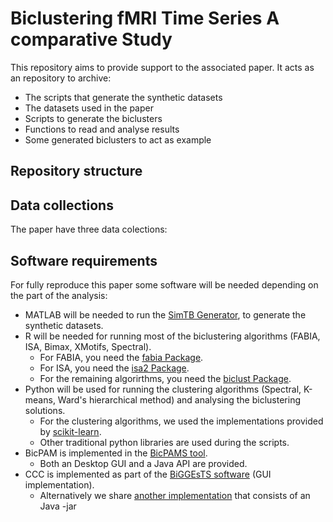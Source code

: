 # Biclustering fMRI Time Series A comparative Study


This repository aims to provide support to the associated paper. It acts as an repository to archive:

- The scripts that generate the synthetic datasets
- The datasets used in the paper
- Scripts to generate the biclusters
- Functions to read and analyse results
- Some generated biclusters to act as example 

## Repository structure


## Data collections

The paper have three data colections:




## Software requirements

For fully reproduce this paper some software will be needed depending on the part of the analysis:

- MATLAB will be needed to run the [SimTB Generator](https://trendscenter.org/software/simtb/), to generate the synthetic datasets.
- R will be needed for running most of the biclustering algorithms (FABIA, ISA, Bimax, XMotifs, Spectral).
  - For FABIA, you need the [fabia Package](https://bioconductor.org/packages/release/bioc/html/fabia.html).
  - For ISA, you need the [isa2 Package](https://cran.r-project.org/web/packages/isa2/index.html).
  - For the remaining algorirthms, you need the [biclust Package](https://cran.r-project.org/web/packages/biclust/index.html).
- Python will be used for running the clustering algorithms (Spectral, K-means, Ward's hierarchical method) and analysing the biclustering solutions.
  - For the clustering algorithms, we used the implementations provided by [scikit-learn](https://scikit-learn.org/stable/).
  - Other traditional python libraries are used during the scripts.
- BicPAM is implemented in the [BicPAMS tool](https://web.ist.utl.pt/rmch/bicpams/).
  - Both an Desktop GUI and a Java API are provided.
- CCC is implemented as part of the [BiGGEsTS software](http://homepage.tudelft.nl/c7g5f/software/biggests2/) (GUI implementation).
  - Alternatively we share [another implementation](http://kdbio.inesc-id.pt/software/ccc-biclustering/) that consists of an Java -jar
  
  
  

